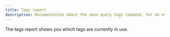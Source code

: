 ```yaml
---
title: Tags report
description: Documentation about the smos-query tags command, for an overview of which tags you use
---
```


The tags report shows you which tags are currently in use.
